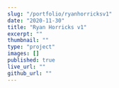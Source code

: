 ```yaml
---
slug: "/portfolio/ryanhorricksv1"
date: "2020-11-30"
title: "Ryan Horricks v1"
excerpt: ""
thumbnail: ""
type: "project"
images: []
published: true
live_url: ""
github_url: ""
---
```

